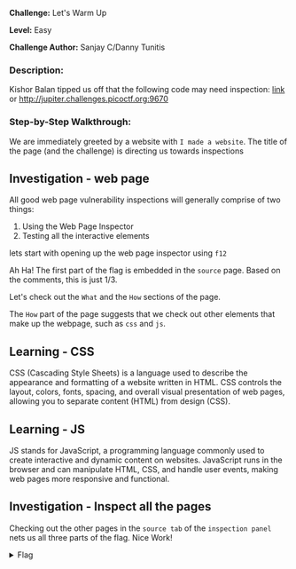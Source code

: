 **Challenge:** Let's Warm Up

**Level:** Easy

**Challenge Author:** Sanjay C/Danny Tunitis

### Description: 
Kishor Balan tipped us off that the following code may need inspection: [link](https://jupiter.challenges.picoctf.org/problem/9670/) or http://jupiter.challenges.picoctf.org:9670

### Step-by-Step Walkthrough:
We are immediately greeted by a website with `I made a website`. The title of the page (and the challenge) is directing us towards inspections

## Investigation - web page
All good web page vulnerability inspections will generally comprise of two things:

1. Using the Web Page Inspector
2. Testing all the interactive elements

lets start with opening up the web page inspector using `f12`

Ah Ha! The first part of the flag is embedded in the `source` page. Based on the comments, this is just 1/3. 

Let's check out the `What` and the `How` sections of the page.

The `How` part of the page suggests that we check out other elements that make up the webpage, such as `css` and `js`. 

## Learning - CSS
CSS (Cascading Style Sheets) is a language used to describe the appearance and formatting of a website written in HTML. CSS controls the layout, colors, fonts, spacing, and overall visual presentation of web pages, allowing you to separate content (HTML) from design (CSS).

## Learning - JS
JS stands for JavaScript, a programming language commonly used to create interactive and dynamic content on websites. JavaScript runs in the browser and can manipulate HTML, CSS, and handle user events, making web pages more responsive and functional.

## Investigation - Inspect all the pages
Checking out the other pages in the `source tab` of the `inspection panel` nets us all three parts of the flag. Nice Work!


<details><summary>Flag</summary>
    <pre>
    picoCTF{tru3_d3t3ct1ve_0r_ju5t_lucky?2e7b23e3}
    </pre>
   </details>